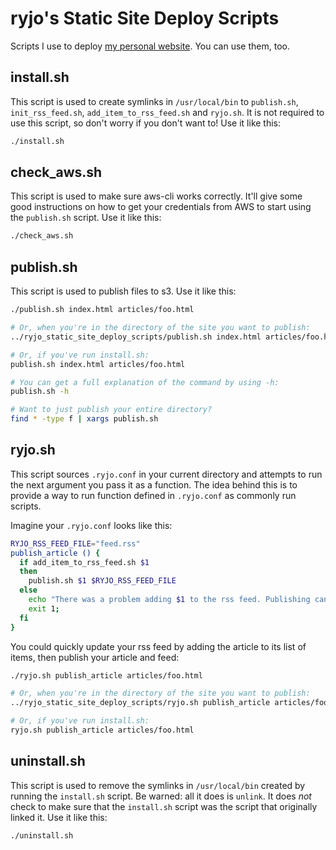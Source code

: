 # ryjo's Static Site Deploy Scripts

Scripts I use to deploy [my personal website](https://ryjo.codes). You can use
them, too.

## install.sh

This script is used to create symlinks in `/usr/local/bin` to `publish.sh`,
`init_rss_feed.sh`, `add_item_to_rss_feed.sh` and `ryjo.sh`.
It is not required to use this script, so don't worry if you don't want to!
Use it like this:

```bash
./install.sh
```

## check_aws.sh

This script is used to make sure aws-cli works correctly. It'll give some good
instructions on how to get your credentials from AWS to start using the
`publish.sh` script. Use it like this:

```bash
./check_aws.sh
```

## publish.sh

This script is used to publish files to s3. Use it like this:

```bash
./publish.sh index.html articles/foo.html

# Or, when you're in the directory of the site you want to publish:
../ryjo_static_site_deploy_scripts/publish.sh index.html articles/foo.html

# Or, if you've run install.sh:
publish.sh index.html articles/foo.html

# You can get a full explanation of the command by using -h:
publish.sh -h

# Want to just publish your entire directory?
find * -type f | xargs publish.sh
```

## ryjo.sh

This script sources `.ryjo.conf` in your current directory
and attempts to run the next argument you pass it as a function.
The idea behind this is to provide a way to run function defined
in `.ryjo.conf` as commonly run scripts.

Imagine your `.ryjo.conf` looks like this:

```bash
RYJO_RSS_FEED_FILE="feed.rss"
publish_article () {
  if add_item_to_rss_feed.sh $1
  then
    publish.sh $1 $RYJO_RSS_FEED_FILE
  else
    echo "There was a problem adding $1 to the rss feed. Publishing canceled."
    exit 1;
  fi
}
```

You could quickly update your rss feed by adding the article to its list of items,
then publish your article and feed:

```bash
./ryjo.sh publish_article articles/foo.html

# Or, when you're in the directory of the site you want to publish:
../ryjo_static_site_deploy_scripts/ryjo.sh publish_article articles/foo.html

# Or, if you've run install.sh:
ryjo.sh publish_article articles/foo.html
```

## uninstall.sh

This script is used to remove the symlinks in `/usr/local/bin`
created by running the `install.sh` script. Be warned: all it does is
`unlink`. It does _not_ check to make sure that the `install.sh` script 
was the script that originally linked it. Use it like this:

```
./uninstall.sh
```
